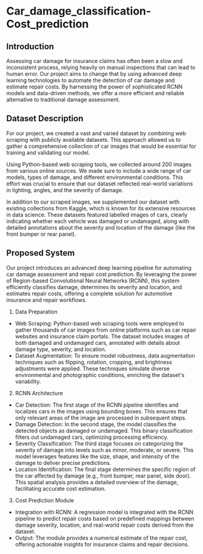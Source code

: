 # Car_damage_classification-Cost_prediction
## Introduction
Assessing car damage for insurance claims has often been a slow and inconsistent process, relying heavily on manual inspections that can lead to human error. Our project aims to change that by using advanced deep learning technologies to automate the detection of car damage and estimate repair costs. By harnessing the power of sophisticated RCNN models and data-driven methods, we offer a more efficient and reliable alternative to traditional damage assessment.
## Dataset Description
For our project, we created a vast and varied dataset by combining web scraping with publicly available datasets. This approach allowed us to gather a comprehensive collection of car images that would be essential for training and validating our model.

Using Python-based web scraping tools, we collected around 200 images from various online sources. We made sure to include a wide range of car models, types of damage, and different environmental conditions. This effort was crucial to ensure that our dataset reflected real-world variations in lighting, angles, and the severity of damage.

In addition to our scraped images, we supplemented our dataset with existing collections from Kaggle, which is known for its extensive resources in data science. These datasets featured labelled images of cars, clearly indicating whether each vehicle was damaged or undamaged, along with detailed annotations about the severity and location of the damage (like the front bumper or rear panel).
## Proposed System
Our project introduces an advanced deep learning pipeline for automating car damage assessment and repair cost prediction. By leveraging the power of Region-based Convolutional Neural Networks (RCNN), this system efficiently classifies damage, determines its severity and location, and estimates repair costs, offering a complete solution for automotive insurance and repair workflows.
1. Data Preparation
- Web Scraping: Python-based web scraping tools were employed to gather thousands of car images from online platforms such as car repair websites and insurance claim portals. The dataset includes images of both damaged and undamaged cars, annotated with details about damage type, severity, and location.
- Dataset Augmentation: To ensure model robustness, data augmentation techniques such as flipping, rotation, cropping, and brightness adjustments were applied. These techniques simulate diverse environmental and photographic conditions, enriching the dataset's variability.
2. RCNN Architecture
-	Car Detection:
The first stage of the RCNN pipeline identifies and localizes cars in the images using bounding boxes. This ensures that only relevant areas of the image are processed in subsequent steps.
-	Damage Detection:
In the second stage, the model classifies the detected objects as damaged or undamaged. This binary classification filters out undamaged cars, optimizing processing efficiency.
-	Severity Classification:
The third stage focuses on categorizing the severity of damage into levels such as minor, moderate, or severe. This model leverages features like the size, shape, and intensity of the damage to deliver precise predictions.
-	Location Identification:
The final stage determines the specific region of the car affected by damage (e.g., front bumper, rear panel, side door). This spatial analysis provides a detailed overview of the damage, facilitating accurate cost estimation.
3. Cost Prediction Module
-	Integration with RCNN:
A regression model is integrated with the RCNN pipeline to predict repair costs based on predefined mappings between damage severity, location, and real-world repair costs derived from the dataset.
-	Output:
The module provides a numerical estimate of the repair cost, offering actionable insights for insurance claims and repair decisions.
